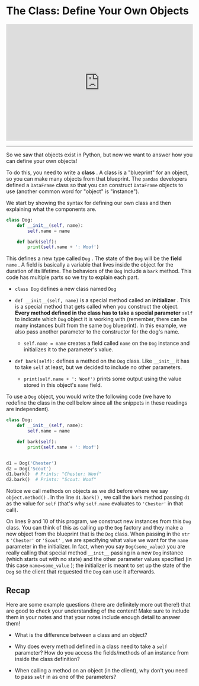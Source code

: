 # The Class: Define Your Own Objects

<div style="position: relative; padding-bottom: 62.5%; height: 0;">
    <iframe src="https://www.loom.com/embed/e10d04adc79e4015a810538ee96e2c01?sharedAppSource=personal_library" frameborder="0" webkitallowfullscreen mozallowfullscreen allowfullscreen style="position: absolute; top: 0; left: 0; width: 100%; height: 100%;"></iframe>
</div>

---

So we saw that objects exist in Python, but now we want to answer how you can define your own objects!

To do this, you need to write a **class** . A class is a "blueprint" for an object, so you can make many objects from that blueprint. The `pandas` developers defined a `DataFrame` class so that you can construct `DataFrame` objects to use (another common word for "object" is "instance").

We start by showing the syntax for defining our own class and then explaining what the components are.

```python
class Dog:
    def __init__(self, name):
        self.name = name

    def bark(self):
        print(self.name + ': Woof')
```

This defines a new type called `Dog` . The state of the `Dog` will be the **field** `name` . A field is basically a variable that lives inside the object for the duration of its lifetime. The behaviors of the `Dog` include a `bark` method. This code has multiple parts so we try to explain each part.

- `class Dog` defines a new class named `Dog`

- `def __init__(self, name)` is a special method called an **initializer** . This is a special method that gets called when you construct the object. **Every method defined in the class has to take a special parameter** `self` to indicate which `Dog` object it is working with (remember, there can be many instances built from the same `Dog` blueprint). In this example, we also pass another parameter to the constructor for the dog's name.

  - `self.name = name` creates a field called `name` on the `Dog` instance and initializes it to the parameter's value.

- `def bark(self):` defines a method on the `Dog` class. Like `__init__` it has to take `self` at least, but we decided to include no other parameters.

  - `print(self.name + ': Woof')` prints some output using the value stored in this object's `name` field.

To use a `Dog` object, you would write the following code (we have to redefine the class in the cell below since all the snippets in these readings are independent).

```python
class Dog:
    def __init__(self, name):
        self.name = name

    def bark(self):
        print(self.name + ': Woof')


d1 = Dog('Chester')
d2 = Dog('Scout')
d1.bark()  # Prints: "Chester: Woof"
d2.bark()  # Prints: "Scout: Woof"
```

Notice we call methods on objects as we did before where we say `object.method()` . In the line `d1.bark()` , we call the `bark` method passing `d1` as the value for `self` (that's why `self.name` evaluates to `'Chester'` in that call).

On lines 9 and 10 of this program, we construct new instances from this `Dog` class. You can think of this as calling up the `Dog` factory and they make a new object from the blueprint that is the `Dog` class. When passing in the `str` s `'Chester'` or `'Scout'` , we are specifying what value we want for the `name` parameter in the initializer. In fact, when you say `Dog(some_value)` you are really calling that special method `__init__` passing in a new `Dog` instance (which starts out with no state) and the other parameter values specified (in this case `name=some_value` ); the initializer is meant to set up the state of the `Dog` so the client that requested the `Dog` can use it afterwards.

## Recap

Here are some example questions (there are definitely more out there!) that are good to check your understanding of the content! Make sure to include them in your notes and that your notes include enough detail to answer them!

- What is the difference between a class and an object?

- Why does every method defined in a class need to take a `self` parameter? How do you access the fields/methods of an instance from inside the class definition?

- When calling a method on an object (in the client), why don't you need to pass `self` in as one of the parameters?
